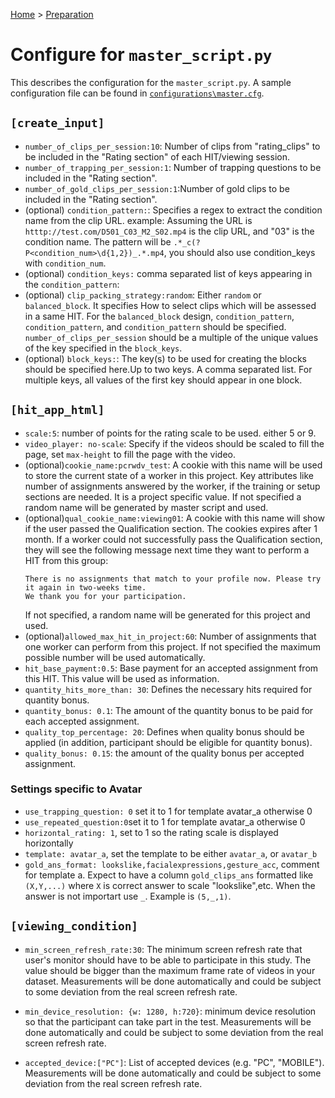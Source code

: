 [Home](../README.md) > [Preparation](preparation.md) 

# Configure for `master_script.py`
 
This describes the configuration for the `master_script.py`. A sample configuration file can be found in [`configurations\master.cfg`](.\src\configurations\master.cfg).
 
## `[create_input]`

* `number_of_clips_per_session:10`: Number of clips from "rating_clips" to be included in the "Rating section" of each HIT/viewing session. 
* `number_of_trapping_per_session:1`: Number of trapping questions to be included in the "Rating section".
* `number_of_gold_clips_per_session:1`:Number of gold clips to be included in the "Rating section".
* (optional)  `condition_pattern:`: Specifies a regex to extract the condition name from the clip URL. example: 
Assuming the URL is `htttp://test.com/D501_C03_M2_S02.mp4` is the clip URL, and "03" is the condition name. 
The pattern will be `.*_c(?P<condition_num>\d{1,2})_.*.mp4`, you should also use condition_keys with `condition_num`.
* (optional)  `condition_keys:` comma separated list of keys appearing in the `condition_pattern`:
* (optional)  `clip_packing_strategy:random`: Either `random` or `balanced_block`. It specifies How to select clips 
which will be assessed in a same HIT. For the `balanced_block` design, `condition_pattern`, `condition_pattern`, and
 `condition_pattern` should be specified.  `number_of_clips_per_session` should be a multiple of the unique values of the 
 key specified in the `block_keys`. 
* (optional)  `block_keys:`:  The key(s) to be used for creating the blocks should be specified here.Up to two keys. 
A comma separated list. For multiple keys, all values of the first key should appear in one block.


## `[hit_app_html]` 
* `scale:5`: number of points for the rating scale to be used. either 5 or 9.
* `video_player: no-scale`: Specify if the videos should be scaled to fill the page, set `max-height` to fill the page with the video.  
* (optional)`cookie_name:pcrwdv_test`: A cookie with this name will be used to store the current state of a worker in this project.
 Key attributes like number of assignments answered by the worker, if the training or setup sections are needed. 
 It is a project specific value. If not specified a random name will be generated by master script and used.
* (optional)`qual_cookie_name:viewing01`: A cookie with this name will show if the user passed the Qualification section.
The cookies expires after 1 month. If a worker could not successfully pass the Qualification section, they will see the 
following message next time they want to perform a HIT from this group:
    ````text
    There is no assignments that match to your profile now. Please try it again in two-weeks time.
    We thank you for your participation.
    ````
    If not specified, a random name will be generated for this project and used.
* (optional)`allowed_max_hit_in_project:60`: Number of assignments that one worker can perform from this project. 
If not specified the maximum possible number will be used automatically.
* `hit_base_payment:0.5`: Base payment for an accepted assignment from this HIT. This value will be used as information.
* `quantity_hits_more_than: 30`: Defines the necessary hits required for quantity bonus.
* `quantity_bonus: 0.1`: The amount of the quantity bonus to be paid for each accepted assignment.
* `quality_top_percentage: 20`: Defines when quality bonus should be applied (in addition, participant should be 
eligible for quantity bonus).
* `quality_bonus: 0.15`: the amount of the quality bonus per accepted assignment.

### Settings specific to Avatar
 
* `use_trapping_question: 0` set it to 1 for template avatar_a otherwise 0
* `use_repeated_question:0`set it to 1 for template avatar_a otherwise 0
* `horizontal_rating: 1`,  set to 1 so the rating scale is displayed horizontally
* `template: avatar_a`, set the template to be either `avatar_a`, or `avatar_b`
* `gold_ans_format: lookslike,facialexpressions,gesture_acc`, comment for template a. Expect to have a column `gold_clips_ans` formatted like `(X,Y,...)` where `X` is correct answer to scale "lookslike",etc. When the answer is not importart use `_`. Example is `(5,_,1)`.

## `[viewing_condition]` 
* `min_screen_refresh_rate:30`: The minimum screen refresh rate that user's monitor should have to be able to participate in this study.
The value should be bigger than the maximum frame rate of videos in your dataset. 
Measurements will be done automatically and could be subject to some deviation from the real screen refresh rate.

* `min_device_resolution: {w: 1280, h:720}`: minimum device resolution so that the participant can take part in the test.
 Measurements will be done automatically and could be subject to some deviation from the real screen refresh rate.

* `accepted_device:["PC"]`: List of accepted devices (e.g. "PC", "MOBILE"). 
Measurements will be done automatically and could be subject to some deviation from the real screen refresh rate.

